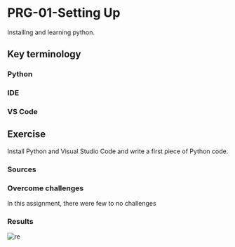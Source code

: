 # PRG-01-Setting Up
Installing and learning python.

## Key terminology
### Python

### IDE

### VS Code

###

## Exercise
Install Python and Visual Studio Code and write a first piece of Python code.

### Sources


### Overcome challenges
In this assignment, there were few to no challenges

### Results
![re]()
